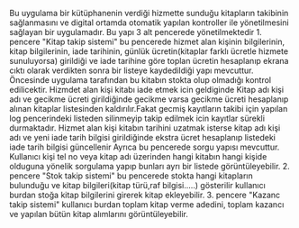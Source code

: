 Bu uygulama bir kütüphanenin verdiği hizmette sunduğu kitapların takibinin sağlanmasını ve digital ortamda otomatik yapılan kontroller ile yönetilmesini sağlayan bir uygulamadır.
Bu yapı 3 alt pencerede yönetilmektedir 1. pencere "Kitap takip sistemi" bu pencerede hizmet alan kişinin bilgilerinin, kitap bilgilerinin, iade tarihinin, günlük ücretin(kitaplar farklı ücretle hizmete sunuluyorsa) girildiği ve iade tarihine göre toplan ücretin hesaplanıp ekrana cıktı olarak verdikten sonra bir listeye kaydedildiği yapı mevcuttur. Öncesinde uygulama tarafından bu kitabın stokta olup olmadığı kontrol edilicektir.
Hizmdet alan kişi kitabı iade etmek icin geldiginde Kitap adı kişi adı ve gecikme ücreti girildiğinde gecikme varsa gecikme ücreti hesaplanıp alınan kitaplar listesinden kaldırılır.Fakat gecmiş kayıtların takibi için yapılan log pencerindeki listeden silinmeyip takip edilmek icin kayıtlar sürekli durmaktadır.
Hizmet alan kişi kitabın tarihini uzatmak isterse kitap adı kişi adı ve yeni iade tarih bilgisi girildiğinde ekstra ücret hesaplanıp listedeki iade tarih bilgisi güncellenir
Ayrıca bu pencerede sorgu yapısı mevcuttur. Kullanıcı kişi tel no veya kitap adı üzerinden hangi kitabın hangi kişide olduguna yönelik sorgulama yapıp bunları ayrı bir listede görüntüleyebilir.
2. pencere "Stok takip sistemi" bu pencerede stokta hangi kitapların bulunduğu ve kitap bilgileri(kitap türü,raf bilgisi.....) gösterilir kullanıcı burdan stoğa kitap bilgilerini girerek kitap ekleyebilir.
3. pencere "Kazanc takip sistemi" kullanıcı burdan toplam kitap verme adedini, toplam kazancı ve yapılan bütün kitap alımlarını görüntüleyebilir.
